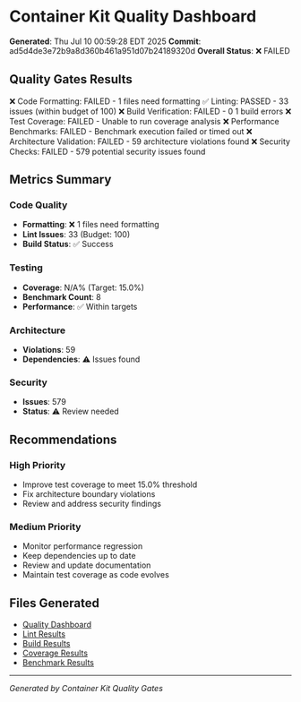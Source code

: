 # Container Kit Quality Dashboard

**Generated**: Thu Jul 10 00:59:28 EDT 2025
**Commit**: ad5d4de3e72b9a8d360b461a951d07b24189320d
**Overall Status**: ❌ FAILED

## Quality Gates Results

❌ Code Formatting: FAILED - 1 files need formatting
✅ Linting: PASSED - 33 issues (within budget of 100)
❌ Build Verification: FAILED - 0
1 build errors
❌ Test Coverage: FAILED - Unable to run coverage analysis
❌ Performance Benchmarks: FAILED - Benchmark execution failed or timed out
❌ Architecture Validation: FAILED - 59 architecture violations found
❌ Security Checks: FAILED - 579 potential security issues found

## Metrics Summary

### Code Quality
- **Formatting**: ❌ 1 files need formatting
- **Lint Issues**: 33 (Budget: 100)
- **Build Status**: ✅ Success

### Testing
- **Coverage**: N/A% (Target: 15.0%)
- **Benchmark Count**: 8
- **Performance**: ✅ Within targets

### Architecture
- **Violations**: 59
- **Dependencies**: ⚠️ Issues found

### Security
- **Issues**: 579
- **Status**: ⚠️ Review needed

## Recommendations

### High Priority
- Improve test coverage to meet 15.0% threshold
- Fix architecture boundary violations
- Review and address security findings

### Medium Priority
- Monitor performance regression
- Keep dependencies up to date
- Review and update documentation
- Maintain test coverage as code evolves

## Files Generated
- [Quality Dashboard](quality_dashboard.md)
- [Lint Results](lint_results.txt)
- [Build Results](build_results.txt)
- [Coverage Results](coverage_gate.txt)
- [Benchmark Results](benchmark_gate.txt)

---
*Generated by Container Kit Quality Gates*
